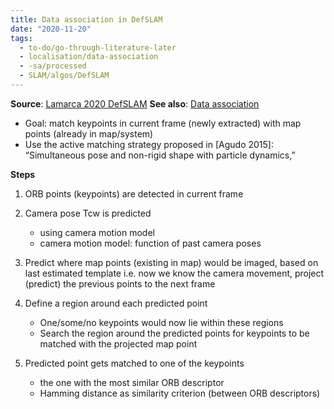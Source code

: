 ```yaml
---
title: Data association in DefSLAM
date: "2020-11-20"
tags:
  - to-do/go-through-literature-later
  - localisation/data-association
  - -sa/processed
  - SLAM/algos/DefSLAM
---
```


**Source**: [Lamarca 2020 DefSLAM](lamarca-2020.md)
**See also**: [Data association](SLAM/data-association.md)

*   Goal: match keypoints in current frame (newly extracted) with map points (already in map/system)
*   Use the active matching strategy proposed in \[Agudo 2015\]: “Simultaneous pose and non-rigid shape with particle dynamics,”

**Steps** 

1.  ORB points (keypoints) are detected in current frame
2.  Camera pose Tcw is predicted
    *   using camera motion model
    *   camera motion model: function of past camera poses
3.  Predict where map points (existing in map) would be imaged, based on last estimated template
    i.e. now we know the camera movement, project (predict) the previous points to the next frame
    
4.  Define a region around each predicted point
    *   One/some/no keypoints would now lie within these regions
    *   Search the region around the predicted points for keypoints to be matched with the projected map point
5.  Predicted point gets matched to one of the keypoints
    *   the one with the most similar ORB descriptor
    *   Hamming distance as similarity criterion (between ORB descriptors)

